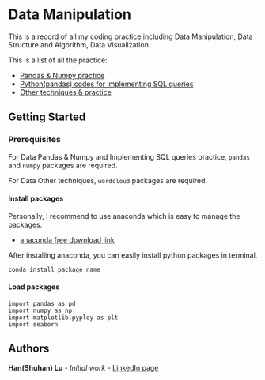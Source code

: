 # Data Manipulation

This is a record of all my coding practice including Data Manipulation, Data Structure and Algorithm, Data Visualization.

This is a list of all the practice:
* [Pandas & Numpy practice](https://github.com/lush9516/Daily-Practice-for-Coding/tree/master/Data%20Manipulation%20Practice/Pandas%20%26%20Numpy%20Practice)
* [Python(pandas) codes for implementing SQL queries](https://github.com/lush9516/Daily-Practice-for-Coding/tree/master/Data%20Manipulation%20Practice/Python%20codes%20for%20implementing%20SQL%20queries)
* [Other techniques & practice](https://github.com/lush9516/Daily-Practice-for-Coding/tree/master/Data%20Manipulation%20Practice/Other%20techniques%20%26%20practices) 

## Getting Started

### Prerequisites

For Data Pandas & Numpy and Implementing SQL queries practice, `pandas` and `numpy` packages are required.

For Data Other techniques, `wordcloud` packages are required.

#### Install packages

Personally, I recommend to use anaconda which is easy to manage the packages.
* [anaconda free download link](https://www.anaconda.com/distribution/#download-section)

After installing anaconda, you can easily install python packages in terminal. 
```
conda install package_name
```

#### Load packages
```
import pandas as pd
import numpy as np
import matplotlib.pyploy as plt
import seaborn
```

## Authors

**Han(Shuhan) Lu** - *Initial work* - [LinkedIn page](https://www.linkedin.com/in/shuhan-lu/)



